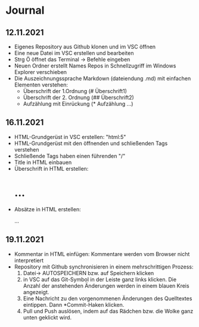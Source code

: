 # Journal

## 12.11.2021
* Eigenes Repository aus Github klonen und im VSC öffnen
* Eine neue Datei im VSC erstellen und bearbeiten 
* Strg Ö öffnet das Terminal -> Befehle eingeben 
* Neuen Ordner erstellt Names Repos in Schnellzugriff im Windows Explorer verschieben
*  Die Auszeichnungssprache Markdown (dateiendung .md) mit einfachen Elementen verstehen:
    * Überschrift der 1.Ordnung (# Überschrift1)
    * Überschrift der 2. Ordnung (## Überschrift2)
    * Aufzählung mit Einrückung (* Aufzählung ...)

## 16.11.2021

* HTML-Grundgerüst in VSC erstellen: "html:5"
* HTML-Grundgerüst mit den öffnenden und schließenden Tags verstehen
* Schließende Tags haben einen führenden "/"
* Title in HTML einbauen 
* Überschrift in HTML erstellen: <h1>...</h1>
* Absätze in HTML erstellen: <p>...</p>

## 19.11.2021 

* Kommentar in HTML einfügen: <!--Ich bin ein Kommentar--> Kommentare 
werden vom Browser nicht interpretiert 
* Repository mit Github synchronisieren in einem mehrschrittigen Prozess:
     1. Datei-> AUTOSPEICHERN bzw. auf Speichern klicken
     2. in VSC auf das Git-Symbol in der Leiste ganz links klicken. Die Anzahl der anstehenden 
     Änderungen werden in einem blauen Kreis angezeigt. 
     3. Eine Nachricht zu den vorgenommenen Änderungen des Quelltextes eintippen. Dann *Commit-Haken klicken. 
     4. Pull und Push auslösen, indem auf das Rädchen bzw. die Wolke 
     ganz unten geklickt wird. 
